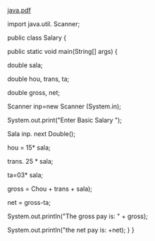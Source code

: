 [java.pdf](https://github.com/user-attachments/files/16093301/java.pdf)

import java.util. Scanner;

public class Salary {

public static void main(String[] args) {

double sala;

double hou, trans, ta;

double gross, net;

Scanner inp=new Scanner (System.in);

System.out.print("Enter Basic Salary ");

Sala inp. next Double();

hou = 15* sala;

trans. 25 * sala;

ta=03* sala;

gross = Chou + trans + sala);

net = gross-ta;

System.out.println("The gross pay is: " + gross);

System.out.println("the net pay is: +net);
}
}


